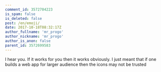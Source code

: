 ```yaml
---
comment_id: 3572704223
is_spam: false
is_deleted: false
post: /en/emoji/
date: 2017-10-18T08:32:17Z
author_fullname: 'mr_progo'
author_nickname: 'mr_progo'
author_is_anon: false
parent_id: 3572699583
---
```


<p>I hear you. If it works for you then it works obviously. I just meant that if one builds a web app for larger audience then the icons may not be trusted</p>
